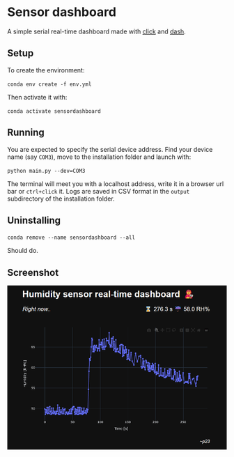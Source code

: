 # Sensor dashboard

A simple serial real-time dashboard made with [click](https://click.palletsprojects.com/en/8.1.x/) and [dash](https://plotly.com/dash/).

## Setup
To create the environment:

`conda env create -f env.yml`

Then activate it with:

`conda activate sensordashboard`

## Running

You are expected to specify the serial device address.
Find your device name (say `COM3`), move to the installation folder and launch with:

`python main.py --dev=COM3`

The terminal will meet you with a localhost address, write it in a browser url bar or `ctrl+click` it. 
Logs are saved in CSV format in the `output` subdirectory of the installation folder.

## Uninstalling

`conda remove --name sensordashboard --all`

Should do.

## Screenshot

![sensordemo](assets/demo.gif)
